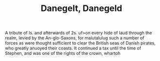 ---
title: Danegelt, Danegeld
letter: D
permalink: "/definitions/bld-danegelt-danegeld.html"
body: A tribute of Is. and afterwards of 2s. uf>on every hide of laud through the
  realm, levied by the An-glo-Saxons, for maiutalulug such a number of forces as were
  thought sufficient to clear the British seas of Danish pirates, who greatly anuoyed
  their coasts. It continued a tax until the time of Stephen, and was one of the rights
  of the crown, whartoh
published_at: '2018-07-07'
source: Black's Law Dictionary 2nd Ed (1910)
layout: post
---